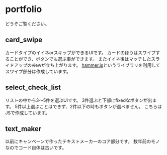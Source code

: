 # portfolio
どうぞご覧ください。

## card_swipe
カードタイプのイイネorスキップができるUIです。
カードのほうはスワイプすることができ、ボタンでも選ぶ事ができます。
またイイネ後はマッチしたスライドアップのviewが立ち上がります。
[hammer.js](https://hammerjs.github.io/)というライブラリを利用してスワイプ部分は作成しています。

## select_check_list
リストの中から3〜5件を選ぶUIです。
3件選ぶと下部にfixedなボタンが出ます。
5件以上選ぶことはできず、2件以下の時もボタンが選べません。
こちらはJSで作成しています。

## text_maker
以前にキャンペーンで作ったテキストメーカーのコア部分です。
数年前のモノなのでコード自体は古いです。

